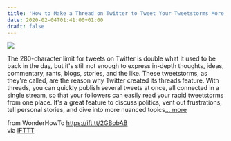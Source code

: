 ```yaml
---
title: 'How to Make a Thread on Twitter to Tweet Your Tweetstorms More Easily'
date: 2020-02-04T01:41:00+01:00
draft: false
---
```


[![](https://img.wonderhowto.com/img/24/50/63715991400304/0/make-thread-twitter-tweet-your-tweetstorms-more-easily.1280x600.jpg)](https://smartphones.gadgethacks.com/how-to/make-thread-twitter-tweet-your-tweetstorms-more-easily-0233163/)

The 280-character limit for tweets on Twitter is double what it used to be back in the day, but it's still not enough to express in-depth thoughts, ideas, commentary, rants, blogs, stories, and the like. These tweetstorms, as they're called, are the reason why Twitter created its threads feature. With threads, you can quickly publish several tweets at once, all connected in a single stream, so that your followers can easily read your rapid tweetstorms from one place. It's a great feature to discuss politics, vent out frustrations, tell personal stories, and dive into more nuanced topics[... more](https://smartphones.gadgethacks.com/how-to/make-thread-twitter-tweet-your-tweetstorms-more-easily-0233163/)

  
  
from WonderHowTo https://ift.tt/2GBobAB  
via [IFTTT](https://ifttt.com/?ref=da&site=blogger)